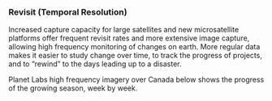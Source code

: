 ### Revisit (Temporal Resolution)

Increased capture capacity for large satellites and new microsatellite platforms offer frequent revisit rates and more extensive image capture, allowing high frequency monitoring of changes on earth. More regular data makes it easier to study change over time, to track the progress of projects, and to “rewind” to the days leading up to a disaster.

Planet Labs high frequency imagery over Canada below shows the progress of the growing season, week by week.
